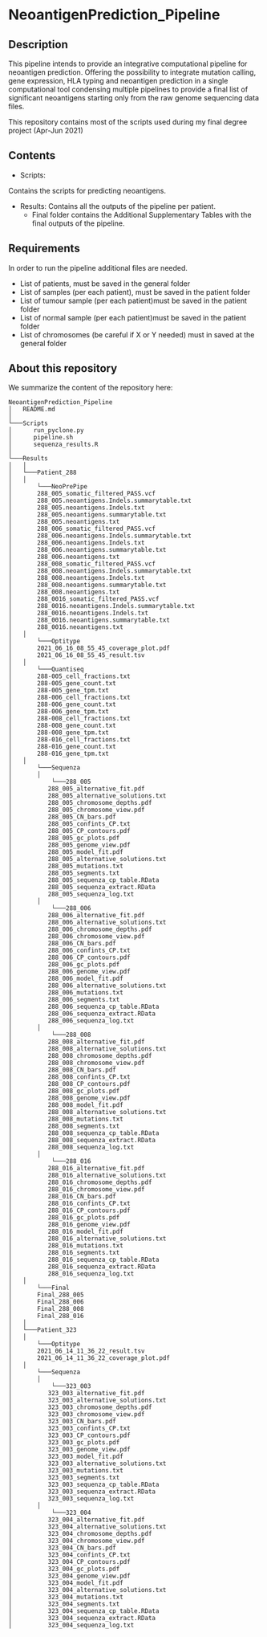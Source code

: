# NeoantigenPrediction_Pipeline

## Description
This pipeline intends to provide an integrative computational pipeline for neoantigen prediction. Offering the possibility to integrate mutation calling, gene expression, HLA typing and neoantigen prediction in a single computational tool condensing multiple pipelines to provide a final list of significant neoantigens starting only from the raw genome sequencing data files. 

This repository contains most of the scripts used during my final degree project (Apr-Jun 2021)

## Contents

- Scripts:

Contains the scripts for predicting neoantigens.

- Results:
Contains all the outputs of the pipeline per patient.
	- Final folder contains the Additional Supplementary Tables with the final outputs of the pipeline.

## Requirements

In order to run the pipeline additional files are needed.
- List of patients, must be saved in the general folder
- List of samples (per each patient), must be saved in the patient folder
- List of tumour sample (per each patient)must be saved in the patient folder
- List of normal sample (per each patient)must be saved in the patient folder
- List of chromosomes (be careful if X or Y needed) must in saved at the general folder

## About this repository

We summarize the content of the repository here:

```
NeoantigenPrediction_Pipeline
│   README.md
│
└───Scripts
│      run_pyclone.py
│      pipeline.sh
│      sequenza_results.R
│
└───Results
│   │
│   └───Patient_288
│	│   
│   	└───NeoPrePipe
│		288_005_somatic_filtered_PASS.vcf
│		288_005.neoantigens.Indels.summarytable.txt
│		288_005.neoantigens.Indels.txt
│		288_005.neoantigens.summarytable.txt
│		288_005.neoantigens.txt
│		288_006_somatic_filtered_PASS.vcf
│		288_006.neoantigens.Indels.summarytable.txt
│		288_006.neoantigens.Indels.txt
│		288_006.neoantigens.summarytable.txt
│		288_006.neoantigens.txt
│		288_008_somatic_filtered_PASS.vcf
│		288_008.neoantigens.Indels.summarytable.txt
│		288_008.neoantigens.Indels.txt
│		288_008.neoantigens.summarytable.txt
│		288_008.neoantigens.txt
│		288_0016_somatic_filtered_PASS.vcf
│		288_0016.neoantigens.Indels.summarytable.txt
│		288_0016.neoantigens.Indels.txt
│		288_0016.neoantigens.summarytable.txt
│		288_0016.neoantigens.txt
│	│   
│   	└───Optitype
│		2021_06_16_08_55_45_coverage_plot.pdf
│		2021_06_16_08_55_45_result.tsv
│	│   
│   	└───Quantiseq
│		288-005_cell_fractions.txt
│		288-005_gene_count.txt
│		288-005_gene_tpm.txt
│		288-006_cell_fractions.txt
│		288-006_gene_count.txt
│		288-006_gene_tpm.txt
│		288-008_cell_fractions.txt
│		288-008_gene_count.txt
│		288-008_gene_tpm.txt
│		288-016_cell_fractions.txt
│		288-016_gene_count.txt
│		288-016_gene_tpm.txt
│	│   
│   	└───Sequenza
│	    │   
│   	    └───288_005
│		   288_005_alternative_fit.pdf
│		   288_005_alternative_solutions.txt
│		   288_005_chromosome_depths.pdf
│		   288_005_chromosome_view.pdf
│		   288_005_CN_bars.pdf
│		   288_005_confints_CP.txt
│		   288_005_CP_contours.pdf
│		   288_005_gc_plots.pdf
│		   288_005_genome_view.pdf
│		   288_005_model_fit.pdf
│		   288_005_alternative_solutions.txt
│		   288_005_mutations.txt
│		   288_005_segments.txt
│		   288_005_sequenza_cp_table.RData
│		   288_005_sequenza_extract.RData
│		   288_005_sequenza_log.txt
│	    │   
│   	    └───288_006
│		   288_006_alternative_fit.pdf
│		   288_006_alternative_solutions.txt
│		   288_006_chromosome_depths.pdf
│		   288_006_chromosome_view.pdf
│		   288_006_CN_bars.pdf
│		   288_006_confints_CP.txt
│		   288_006_CP_contours.pdf
│		   288_006_gc_plots.pdf
│		   288_006_genome_view.pdf
│		   288_006_model_fit.pdf
│		   288_006_alternative_solutions.txt
│		   288_006_mutations.txt
│		   288_006_segments.txt
│		   288_006_sequenza_cp_table.RData
│		   288_006_sequenza_extract.RData
│		   288_006_sequenza_log.txt
│	    │   
│   	    └───288_008
│		   288_008_alternative_fit.pdf
│		   288_008_alternative_solutions.txt
│		   288_008_chromosome_depths.pdf
│		   288_008_chromosome_view.pdf
│		   288_008_CN_bars.pdf
│		   288_008_confints_CP.txt
│		   288_008_CP_contours.pdf
│		   288_008_gc_plots.pdf
│		   288_008_genome_view.pdf
│		   288_008_model_fit.pdf
│		   288_008_alternative_solutions.txt
│		   288_008_mutations.txt
│		   288_008_segments.txt
│		   288_008_sequenza_cp_table.RData
│		   288_008_sequenza_extract.RData
│		   288_008_sequenza_log.txt
│	    │   
│   	    └───288_016
│		   288_016_alternative_fit.pdf
│		   288_016_alternative_solutions.txt
│		   288_016_chromosome_depths.pdf
│		   288_016_chromosome_view.pdf
│		   288_016_CN_bars.pdf
│		   288_016_confints_CP.txt
│		   288_016_CP_contours.pdf
│		   288_016_gc_plots.pdf
│		   288_016_genome_view.pdf
│		   288_016_model_fit.pdf
│		   288_016_alternative_solutions.txt
│		   288_016_mutations.txt
│		   288_016_segments.txt
│		   288_016_sequenza_cp_table.RData
│		   288_016_sequenza_extract.RData
│		   288_016_sequenza_log.txt
│	│   
│   	└───Final
│	    Final_288_005
│	    Final_288_006
│	    Final_288_008
│	    Final_288_016
│   │   
│   └───Patient_323
│	│   
│   	└───Optitype
│		2021_06_14_11_36_22_result.tsv
│		2021_06_14_11_36_22_coverage_plot.pdf
│	│   
│   	└───Sequenza
│	    │   
│   	    └───323_003
│		   323_003_alternative_fit.pdf
│		   323_003_alternative_solutions.txt
│		   323_003_chromosome_depths.pdf
│		   323_003_chromosome_view.pdf
│		   323_003_CN_bars.pdf
│		   323_003_confints_CP.txt
│		   323_003_CP_contours.pdf
│		   323_003_gc_plots.pdf
│		   323_003_genome_view.pdf
│		   323_003_model_fit.pdf
│		   323_003_alternative_solutions.txt
│		   323_003_mutations.txt
│		   323_003_segments.txt
│		   323_003_sequenza_cp_table.RData
│		   323_003_sequenza_extract.RData
│		   323_003_sequenza_log.txt
│	    │   
│   	    └───323_004
│		   323_004_alternative_fit.pdf
│		   323_004_alternative_solutions.txt
│		   323_004_chromosome_depths.pdf
│		   323_004_chromosome_view.pdf
│		   323_004_CN_bars.pdf
│		   323_004_confints_CP.txt
│		   323_004_CP_contours.pdf
│		   323_004_gc_plots.pdf
│		   323_004_genome_view.pdf
│		   323_004_model_fit.pdf
│		   323_004_alternative_solutions.txt
│		   323_004_mutations.txt
│		   323_004_segments.txt
│		   323_004_sequenza_cp_table.RData
│		   323_004_sequenza_extract.RData
│		   323_004_sequenza_log.txt
```







